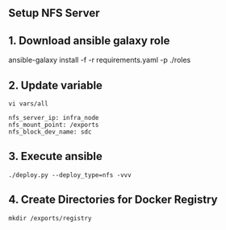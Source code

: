 Setup NFS Server
----------------

## 1. Download ansible galaxy role
ansible-galaxy install -f -r requirements.yaml -p ./roles

## 2. Update variable
```
vi vars/all

nfs_server_ip: infra_node
nfs_mount_point: /exports
nfs_block_dev_name: sdc
```

## 3. Execute ansible
```
./deploy.py --deploy_type=nfs -vvv
```

## 4. Create Directories for Docker Registry
```
mkdir /exports/registry
```

